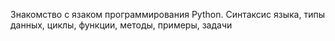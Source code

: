 Знакомство с язаком программирования Python.
Синтаксис языка, типы данных, циклы, функции, методы, примеры, задачи
